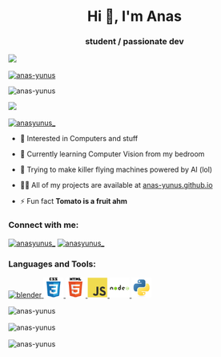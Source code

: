 <h1 align="center">Hi 👋, I'm Anas</h1>
<h3 align="center">student / passionate dev</h3>
<img height="250px" src="https://gist.githubusercontent.com/patevs/b007a0e98fb216438d4cbf559fac4166/raw/88f20c9d749d756be63f22b09f3c4ac570bc5101/programming.gif">


<p align="left"> <a href="https://github.com/ryo-ma/github-profile-trophy"><img src="https://github-profile-trophy.vercel.app/?username=anas-yunus" alt="anas-yunus" /></a> </p>
<p align="left"> <img src="https://komarev.com/ghpvc/?username=anas-yunus&label=Profile%20views&color=0e75b6&style=flat" alt="anas-yunus" /> </p>
<img src="https://img.shields.io/badge/dynamic/json?style=for-the-badge&labelColor=black&color=%23ffa116&label=SOLVED&query=solvedOverTotal&url=https%3A%2F%2Fleetcode-badge.vercel.app%2Fapi%2Fusers%2Fanasyunus&logo=leetcode&logoColor=yellow">
<p align="left"> <a href="https://twitter.com/anasyunus_" target="blank"><img src="https://img.shields.io/twitter/follow/anasyunus_?logo=twitter&style=for-the-badge" alt="anasyunus_" /></a> </p>

- 👀 Interested in Computers and stuff
- 🌱 Currently learning Computer Vision from my bedroom
- 💞️ Trying to make killer flying machines powered by AI (lol)
- 👨‍💻 All of my projects are available at [anas-yunus.github.io](anas-yunus.github.io)

- ⚡ Fun fact **Tomato is a fruit ahm**

<h3 align="left">Connect with me:</h3>
<p align="left">
<a href="https://twitter.com/anasyunus_" target="blank"><img align="center" src="https://raw.githubusercontent.com/rahuldkjain/github-profile-readme-generator/master/src/images/icons/Social/twitter.svg" alt="anasyunus_" height="30" width="40" /></a>
<a href="https://instagram.com/anasyunus_" target="blank"><img align="center" src="https://raw.githubusercontent.com/rahuldkjain/github-profile-readme-generator/master/src/images/icons/Social/instagram.svg" alt="anasyunus_" height="30" width="40" /></a>
</p>

<h3 align="left">Languages and Tools:</h3>
<p align="left"> <a href="https://www.blender.org/" target="_blank" rel="noreferrer"> <img src="https://download.blender.org/branding/community/blender_community_badge_white.svg" alt="blender" width="40" height="40"/> </a> <a href="https://www.w3schools.com/css/" target="_blank" rel="noreferrer"> <img src="https://raw.githubusercontent.com/devicons/devicon/master/icons/css3/css3-original-wordmark.svg" alt="css3" width="40" height="40"/> </a> <a href="https://www.w3.org/html/" target="_blank" rel="noreferrer"> <img src="https://raw.githubusercontent.com/devicons/devicon/master/icons/html5/html5-original-wordmark.svg" alt="html5" width="40" height="40"/> </a> <a href="https://developer.mozilla.org/en-US/docs/Web/JavaScript" target="_blank" rel="noreferrer"> <img src="https://raw.githubusercontent.com/devicons/devicon/master/icons/javascript/javascript-original.svg" alt="javascript" width="40" height="40"/> </a> <a href="https://nodejs.org" target="_blank" rel="noreferrer"> <img src="https://raw.githubusercontent.com/devicons/devicon/master/icons/nodejs/nodejs-original-wordmark.svg" alt="nodejs" width="40" height="40"/> </a> <a href="https://www.python.org" target="_blank" rel="noreferrer"> <img src="https://raw.githubusercontent.com/devicons/devicon/master/icons/python/python-original.svg" alt="python" width="40" height="40"/> </a> </p>

<p><img align="center" src="https://github-readme-stats.vercel.app/api/top-langs?username=anas-yunus&show_icons=true&locale=en&layout=compact" alt="anas-yunus" /></p>
<p><img align="center" src="https://github-readme-stats.vercel.app/api?username=anas-yunus&show_icons=true&locale=en" alt="anas-yunus" /></p>

<p><img align="center" src="https://github-readme-streak-stats.herokuapp.com/?user=anas-yunus&" alt="anas-yunus" /></p>
